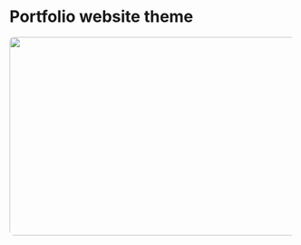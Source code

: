 
<h1>Portfolio website theme</h1>
<p align="center">
  <img src="http://10j6ut2r9vkbv8z8usub9bs9.wpengine.netdna-cdn.com/wp-content/uploads/2014/09/base-01.jpg" align="center" width="550" height="350" style="border-radius: 8px;"/>
</p>

